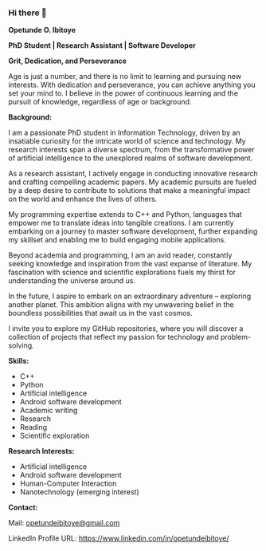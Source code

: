### Hi there 👋
**Opetunde O. Ibitoye**

**PhD Student | Research Assistant | Software Developer**

**Grit, Dedication, and Perseverance**

Age is just a number, and there is no limit to learning and pursuing new interests. With dedication and perseverance, you can achieve anything you set your mind to. I believe in the power of continuous learning and the pursuit of knowledge, regardless of age or background.

**Background:**

I am a passionate PhD student in Information Technology, driven by an insatiable curiosity for the intricate world of science and technology. My research interests span a diverse spectrum, from the transformative power of artificial intelligence to the unexplored realms of software development.

As a research assistant, I actively engage in conducting innovative research and crafting compelling academic papers. My academic pursuits are fueled by a deep desire to contribute to solutions that make a meaningful impact on the world and enhance the lives of others.

My programming expertise extends to C++ and Python, languages that empower me to translate ideas into tangible creations. I am currently embarking on a journey to master software development, further expanding my skillset and enabling me to build engaging mobile applications.

Beyond academia and programming, I am an avid reader, constantly seeking knowledge and inspiration from the vast expanse of literature. My fascination with science and scientific explorations fuels my thirst for understanding the universe around us.

In the future, I aspire to embark on an extraordinary adventure – exploring another planet. This ambition aligns with my unwavering belief in the boundless possibilities that await us in the vast cosmos.

I invite you to explore my GitHub repositories, where you will discover a collection of projects that reflect my passion for technology and problem-solving.

**Skills:**

* C++
* Python
* Artificial intelligence
* Android software development
* Academic writing
* Research
* Reading
* Scientific exploration

**Research Interests:**

* Artificial intelligence
* Android software development
* Human-Computer Interaction
* Nanotechnology (emerging interest)

**Contact:**

Mail: opetundeibitoye@gmail.com

LinkedIn Profile URL: https://www.linkedin.com/in/opetundeibitoye/
<!--
**OpetundeIbitoye/OpetundeIbitoye** is a ✨ _special_ ✨ repository because its `README.md` (this file) appears on your GitHub profile.

Here are some ideas to get you started:

- 🔭 I’m currently working on ...
- 🌱 I’m currently learning ...
- 👯 I’m looking to collaborate on ...
- 🤔 I’m looking for help with ...
- 💬 Ask me about ...
- 📫 How to reach me: ...
- 😄 Pronouns: ...
- ⚡ Fun fact: ...
-->
